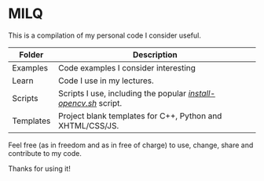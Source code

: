 # MILQ

This is a compilation of my personal code I consider useful.

| Folder    | Description                                                                                        |
|-----------|----------------------------------------------------------------------------------------------------|
| Examples  | Code examples I consider interesting                                                               |
| Learn     | Code I use in my lectures.                                                                         |
| Scripts   | Scripts I use, including the popular [_install-opencv.sh_](scripts/bash/install-opencv.sh) script. |
| Templates | Project blank templates for C++, Python and XHTML/CSS/JS.                                          |

Feel free (as in freedom and as in free of charge) to use, change, share and contribute to my code.

Thanks for using it!
